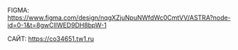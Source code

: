 FIGMA: https://www.figma.com/design/nqgXZjuNpuNWfdWc0CmtVV/ASTRA?node-id=0-1&t=8gwCIlWED9DH8bpW-1


САЙТ: https://co34651.tw1.ru
